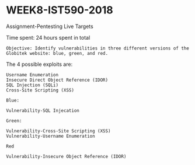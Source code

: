 # WEEK8-IST590-2018

Assignment-Pentesting Live Targets

Time spent: 24 hours spent in total

    Objective: Identify vulnerabilities in three different versions of the Globitek website: blue, green, and red.

The 4 possible exploits are:

    Username Enumeration
    Insecure Direct Object Reference (IDOR)
    SQL Injection (SQLi)
    Cross-Site Scripting (XSS)
    
    Blue:
    
    Vulnerability-SQL Injecation
    
    Green:
    
    Vulnerability-Cross-Site Scripting (XSS)
    Vulnerability-Username Enumeration
    
    Red
    
    Vulnerability-Insecure Object Reference (IDOR)
